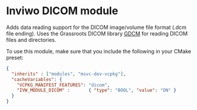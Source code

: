 # Inviwo DICOM module

Adds data reading support for the DICOM image/volume file format (.dcm file ending). Uses the Grassroots DICOM library [GDCM](https://github.com/malaterre/GDCM) for reading DICOM files and directories.

To use this module, make sure that you include the following in your CMake preset:

```json
{
  "inherits" : ["modules", "msvc-dev-vcpkg"],
  "cacheVariables": {
    "VCPKG_MANIFEST_FEATURES": "dicom",
    "IVW_MODULE_DICOM" :       { "type": "BOOL", "value": "ON" }
  }
}
```
